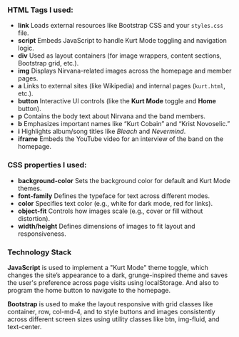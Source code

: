 ### HTML Tags I used:

- **link**    Loads external resources like Bootstrap CSS and your `styles.css` file.
- **script**  Embeds JavaScript to handle Kurt Mode toggling and navigation logic.
- **div**     Used as layout containers (for image wrappers, content sections, Bootstrap grid, etc.).
- **img**     Displays Nirvana-related images across the homepage and member pages.
- **a**       Links to external sites (like Wikipedia) and internal pages (`kurt.html`, etc.).
- **button**  Interactive UI controls (like the **Kurt Mode** toggle and **Home** button).
- **p**       Contains the body text about Nirvana and the band members.
- **b**       Emphasizes important names like “Kurt Cobain” and “Krist Novoselic.”
- **i**       Highlights album/song titles like *Bleach* and *Nevermind*.
- **iframe**  Embeds the YouTube video for an interview of the band on the homepage.

### CSS properties I used:

- **background-color** Sets the background color for default and Kurt Mode themes.
- **font-family**      Defines the typeface for text across different modes.
- **color**            Specifies text color (e.g., white for dark mode, red for links).
- **object-fit**       Controls how images scale (e.g., cover or fill without distortion).
- **width/height**     Defines dimensions of images to fit layout and responsiveness.

### Technology Stack

**JavaScript** is used to implement a "Kurt Mode" theme toggle, which changes the site’s appearance to a dark,
grunge-inspired theme and saves the user's preference across page visits using localStorage. And also to
program the home button to navigate to the homepage.

**Bootstrap** is used to make the layout responsive with grid classes like container, row, col-md-4,
and to style buttons and images consistently across different screen sizes using utility classes like btn, img-fluid, and text-center.
